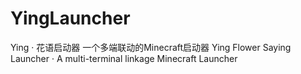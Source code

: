 # YingLauncher
Ying · 花语启动器 一个多端联动的Minecraft启动器 Ying Flower Saying Launcher · A multi-terminal linkage Minecraft Launcher
